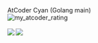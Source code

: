 <div>
<div> AtCoder Cyan (Golang main) <br><img alt="my_atcoder_rating" src="https://badgen.org/img/atcoder/yoyuuhi/rating/algorithm?style=flat"></div><br>
<a href="https://github.com/anuraghazra/github-readme-stats">
  <img align="left" src="https://github-readme-stats.vercel.app/api?username=Yoyuuhi&count_private=true&show_icons=true" />
</a>
<div> 
<a href="https://github.com/anuraghazra/github-readme-stats">
  <img align="left" src="https://github-readme-stats.vercel.app/api/top-langs/?username=Yoyuuhi" />
</a>
